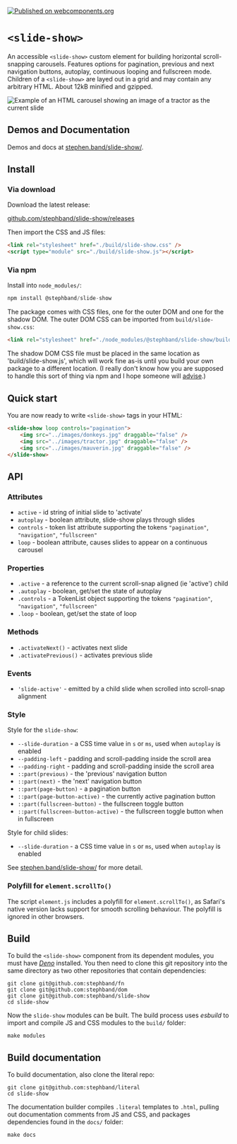 
[![Published on webcomponents.org](https://img.shields.io/badge/webcomponents.org-published-blue.svg)](https://www.webcomponents.org/element/@stephband/slide-show)

# `<slide-show>`
An accessible `<slide-show>` custom element for building horizontal scroll-snapping
carousels. Features options for pagination, previous and next navigation buttons, autoplay,
continuous looping and fullscreen mode. Children of a `<slide-show>` are layed out in a grid
and may contain any arbitrary HTML. About 12kB minified and gzipped.

![Example of an HTML carousel showing an image of a tractor as the current slide](https://user-images.githubusercontent.com/69022/163908499-3eab9f2e-c8f5-4249-ad60-7f18ad235492.jpg)

## Demos and Documentation

Demos and docs at [stephen.band/slide-show/](https://stephen.band/slide-show/).

## Install

### Via download

Download the latest release:

<a href="https://github.com/stephband/slide-show/releases">github.com/stephband/slide-show/releases</a>

Then import the CSS and JS files:

```html
<link rel="stylesheet" href="./build/slide-show.css" />
<script type="module" src="./build/slide-show.js"></script>
```

### Via npm

Install into `node_modules/`:

```js
npm install @stephband/slide-show
```

The package comes with CSS files, one for the outer DOM and one for the shadow
DOM. The outer DOM CSS can be imported from `build/slide-show.css`:

```html
<link rel="stylesheet" href="./node_modules/@stephband/slide-show/build/slide-show.css" />
```

The shadow DOM CSS file must be placed in the same location as 'build/slide-show.js',
which will work fine as-is until you build your own package to a different location. (I
really don't know how you are supposed to handle this sort of thing via npm and I
hope someone will <a href="https://github.com/stephband/slide-show/issues">advise</a>.)

## Quick start

You are now ready to write `<slide-show>` tags in your HTML:

```html
<slide-show loop controls="pagination">
    <img src="../images/donkeys.jpg" draggable="false" />
    <img src="../images/tractor.jpg" draggable="false" />
    <img src="../images/mauverin.jpg" draggable="false" />
</slide-show>
```

## API

### Attributes

- `active`   - id string of initial slide to 'activate'
- `autoplay` - boolean attribute, slide-show plays through slides
- `controls` - token list attribute supporting the tokens `"pagination"`, `"navigation"`, `"fullscreen"`
- `loop`     - boolean attribute, causes slides to appear on a continuous carousel

### Properties

- `.active`   - a reference to the current scroll-snap aligned (ie 'active') child
- `.autoplay` - boolean, get/set the state of autoplay
- `.controls` - a TokenList object supporting the tokens `"pagination"`, `"navigation"`, `"fullscreen"`
- `.loop`     - boolean, get/set the state of loop

### Methods

- `.activateNext()`     - activates next slide
- `.activatePrevious()` - activates previous slide

### Events

- `'slide-active'` - emitted by a child slide when scrolled into scroll-snap alignment

### Style

Style for the `slide-show`:

- `--slide-duration` - a CSS time value in `s` or `ms`, used when `autoplay` is enabled
- `--padding-left` - padding and scroll-padding inside the scroll area
- `--padding-right` - padding and scroll-padding inside the scroll area
- `::part(previous)` - the 'previous' navigation button
- `::part(next)` - the 'next' navigation button
- `::part(page-button)` - a pagination button
- `::part(page-button-active)` - the currently active pagination button
- `::part(fullscreen-button)` - the fullscreen toggle button
- `::part(fullscreen-button-active)` - the fullscreen toggle button when in fullscreen

Style for child slides:

- `--slide-duration` - a CSS time value in `s` or `ms`, used when `autoplay` is enabled

See [stephen.band/slide-show/](https://stephen.band/slide-show/) for more detail.

### Polyfill for `element.scrollTo()`

The script `element.js` includes a polyfill for `element.scrollTo()`, as
Safari's native version lacks support for smooth scrolling behaviour. The
polyfill is ignored in other browsers.


## Build

To build the `<slide-show>` component from its dependent modules, you must have
[_Deno_](https://deno.land/) installed. You then need to clone this git
repository into the same directory as two other repositories that contain
dependencies:

```cli
git clone git@github.com:stephband/fn
git clone git@github.com:stephband/dom
git clone git@github.com:stephband/slide-show
cd slide-show
```

Now the `slide-show` modules can be built. The build process uses *esbuild*
to import and compile JS and CSS modules to the `build/` folder:

```cli
make modules
```

## Build documentation

To build documentation, also clone the literal repo:

```cli
git clone git@github.com:stephband/literal
cd slide-show
```

The documentation builder compiles `.literal` templates to `.html`, pulling out
documentation comments from JS and CSS, and packages dependencies found in
the `docs/` folder:

```cli
make docs
```
